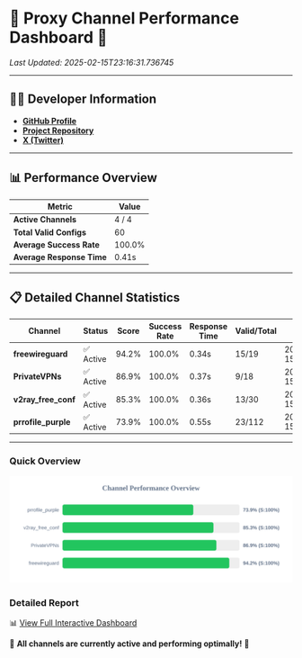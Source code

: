 # 🌟 Proxy Channel Performance Dashboard 🌟

_Last Updated: 2025-02-15T23:16:31.736745_

---

## 👩‍💻 Developer Information

- **[GitHub Profile](https://github.com/4n0nymou3)**  
- **[Project Repository](https://github.com/4n0nymou3/multi-proxy-config-fetcher)**  
- **[X (Twitter)](https://x.com/4n0nymou3)**  

---

## 📊 Performance Overview

| Metric                | Value       |
|-----------------------|-------------|
| **Active Channels**   | 4 / 4       |
| **Total Valid Configs** | 60          |
| **Average Success Rate** | 100.0%      |
| **Average Response Time** | 0.41s       |

---

## 📋 Detailed Channel Statistics

| Channel          | Status     | Score  | Success Rate | Response Time | Valid/Total | Last Success               |
|------------------|------------|--------|--------------|---------------|-------------|----------------------------|
| **freewireguard**  | ✅ Active  | 94.2%  | 100.0% | 0.34s         | 15/19       | 2025-02-15T23:16:31.735008 |
| **PrivateVPNs**  | ✅ Active  | 86.9%  | 100.0% | 0.37s         | 9/18       | 2025-02-15T23:16:31.367959 |
| **v2ray_free_conf**  | ✅ Active  | 85.3%  | 100.0% | 0.36s         | 13/30       | 2025-02-15T23:16:30.960986 |
| **prrofile_purple**  | ✅ Active  | 73.9%  | 100.0% | 0.55s         | 23/112       | 2025-02-15T23:16:30.567109 |

---

### Quick Overview
<div align="center">
  <a href="https://raw.githubusercontent.com/nullluser/NullRepo/refs/heads/main/assets/channel_stats_chart.svg">
    <img src="https://raw.githubusercontent.com/nullluser/NullRepo/refs/heads/main/assets/channel_stats_chart.svg" alt="Source Performance Statistics" width="800">
  </a>
</div>

### Detailed Report
📊 [View Full Interactive Dashboard](https://htmlpreview.github.io/?https://github.com/nullluser/NullRepo/blob/main/assets/performance_report.html)

🎉 **All channels are currently active and performing optimally!** 🎉
